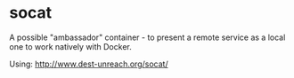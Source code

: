 socat
=====

A possible "ambassador" container - to present a remote service as a local one to work natively with Docker.

Using: http://www.dest-unreach.org/socat/

